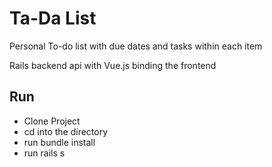 # Ta-Da List

Personal To-do list with due dates and tasks within each item

Rails backend api with Vue.js binding the frontend

## Run
* Clone Project
* cd into the directory
* run bundle install
* run rails s 
